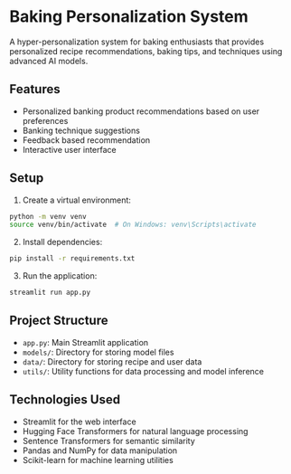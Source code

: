 # Baking Personalization System

A hyper-personalization system for baking enthusiasts that provides personalized recipe recommendations, baking tips, and techniques using advanced AI models.

## Features

- Personalized banking product recommendations based on user preferences
- Banking technique suggestions
- Feedback based recommendation
- Interactive user interface

## Setup

1. Create a virtual environment:
```bash
python -m venv venv
source venv/bin/activate  # On Windows: venv\Scripts\activate
```

2. Install dependencies:
```bash
pip install -r requirements.txt
```

3. Run the application:
```bash
streamlit run app.py
```

## Project Structure

- `app.py`: Main Streamlit application
- `models/`: Directory for storing model files
- `data/`: Directory for storing recipe and user data
- `utils/`: Utility functions for data processing and model inference

## Technologies Used

- Streamlit for the web interface
- Hugging Face Transformers for natural language processing
- Sentence Transformers for semantic similarity
- Pandas and NumPy for data manipulation
- Scikit-learn for machine learning utilities 
